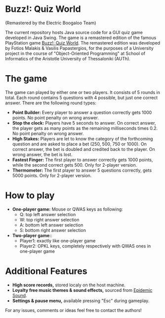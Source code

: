 # Buzz!: Quiz World 
(Remastered by the Electric Boogaloo Team)

The current repository hosts Java source code for a GUI quiz game developed in Java Swing. The game is a remastered edition of the famous PlayStation game <a href="https://en.wikipedia.org/wiki/Buzz!:_Quiz_World">Buzz!: Quiz World</a>. The remastered edition was developed by Fotios Malakis & Vasilis Papastergios, for the purposes of a University project in the course of "Object-Oriented Programming" at School of Informatics of the Aristotle University of Thessaloniki (AUTh). 

# The game

The game can played by either one or two players. It consists of 5 rounds in total. Each round contains 5 questions with 4 possible, but just one correct answer. There are the following round types:

<ul>
  
  <li><b>Point Builder:</b> Every player to answer a question correctly gets 1000 points. No point penalty on wrong answer.</li>
  
  <li><b>Stop the clock:</b> Players have 5 seconds to answer. On correct answer, the player gets as many points as the remaining milliseconds times 0.2. No point penalty on wrong answer.</li>
  
  <li><b>High Stakes:</b> Players are let to know the category of the forthcoming question and are asked to place a bet (250, 500, 750 or 1000). On correct answer, the bet is doubled and credited back to the player. On wrong answer, the bet is lost.</li>
  
  <li><b>Fastest Finger:</b> The first player to answer correctly gets 1000 points, while the second correct gets 500. Only for 2-player version.</li>
  
  <li><b>Thermometer:</b> The first player to answer 5 questions correctly, gets 5000 points. Only for 2-player version.</li>

</ul>

# How to play

<ul>
  <li><b>One-player game:</b> Mouse or QWAS keys as following:
    <ul>
      <li> Q: top left answer selection</li>
      <li> W: top right answer selection</li>
      <li> A: bottom left answer selection</li>
      <li> S: bottom right answer selection</li>
    </ul>
  </li>
    <li><b>Two-player game:</b>:
    <ul>
      <li> Player1: exactly like one-player game</li>
      <li> Player2: OPKL keys, completely respectively with QWAS ones in one-player game</li>
    </ul>
  </li>
</ul>

# Additional Features

<ul>
  <li><b>High score records,</b> stored localy on the host machine.</li>
  <li><b>Loyalty free music themes & sound effects,</b> sourced from <a href="https://www.epidemicsound.com/">Epidemic Sound</a>.</li>
  <li><b>Settings & pause menu,</b> available pressing "Esc" during gameplay.</li>
</ul>

For any issues, comments or ideas feel free to contact the authors!



